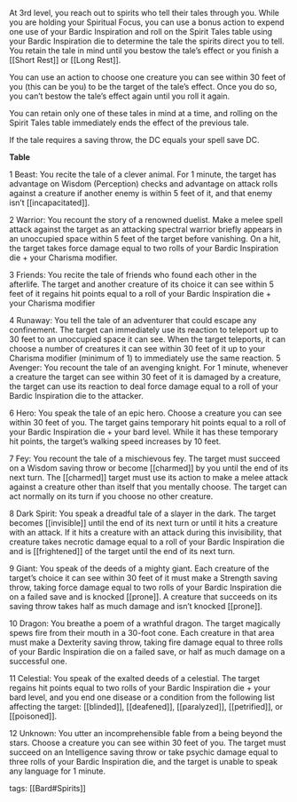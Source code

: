 At 3rd level, you reach out to spirits who tell their tales through you. While you are holding your Spiritual Focus, you can use a bonus action to expend one use of your Bardic Inspiration and roll on the Spirit Tales table using your Bardic Inspiration die to determine the tale the spirits direct you to tell. You retain the tale in mind until you bestow the tale’s effect or you finish a [[Short Rest]] or [[Long Rest]].

You can use an action to choose one creature you can see within 30 feet of you (this can be you) to be the target of the tale’s effect. Once you do so, you can’t bestow the tale’s effect again until you roll it again.

You can retain only one of these tales in mind at a time, and rolling on the Spirit Tales table immediately ends the effect of the previous tale.

If the tale requires a saving throw, the DC equals your spell save DC.

**Table**

1	Beast: You recite the tale of a clever animal. For 1 minute, the target has advantage on Wisdom (Perception) checks and advantage on attack rolls against a creature if another enemy is within 5 feet of it, and that enemy isn’t [[incapacitated]].

2	Warrior: You recount the story of a renowned duelist. Make a melee spell attack against the target as an attacking spectral warrior briefly appears in an unoccupied space within 5 feet of the target before vanishing. On a hit, the target takes force damage equal to two rolls of your Bardic Inspiration die + your Charisma modifier.

3	Friends: You recite the tale of friends who found each other in the afterlife. The target and another creature of its choice it can see within 5 feet of it regains hit points equal to a roll of your Bardic Inspiration die + your Charisma modifier

4	Runaway: You tell the tale of an adventurer that could escape any confinement. The target can immediately use its reaction to teleport up to 30 feet to an unoccupied space it can see. When the target teleports, it can choose a number of creatures it can see within 30 feet of it up to your Charisma modifier (minimum of 1) to immediately use the same reaction.
5	Avenger: You recount the tale of an avenging knight. For 1 minute, whenever a creature the target can see within 30 feet of it is damaged by a creature, the target can use its reaction to deal force damage equal to a roll of your Bardic Inspiration die to the attacker.

6	Hero: You speak the tale of an epic hero. Choose a creature you can see within 30 feet of you. The target gains temporary hit points equal to a roll of your Bardic Inspiration die + your bard level. While it has these temporary hit points, the target’s walking speed increases by 10 feet.

7	Fey: You recount the tale of a mischievous fey. The target must succeed on a Wisdom saving throw or become [[charmed]] by you until the end of its next turn. The [[charmed]] target must use its action to make a melee attack against a creature other than itself that you mentally choose. The target can act normally on its turn if you choose no other creature.

8	Dark Spirit: You speak a dreadful tale of a slayer in the dark. The target becomes [[invisible]] until the end of its next turn or until it hits a creature with an attack. If it hits a creature with an attack during this invisibility, that creature takes necrotic damage equal to a roll of your Bardic Inspiration die and is [[frightened]] of the target until the end of its next turn.

9	Giant: You speak of the deeds of a mighty giant. Each creature of the target’s choice it can see within 30 feet of it must make a Strength saving throw, taking force damage equal to two rolls of your Bardic Inspiration die on a failed save and is knocked [[prone]]. A creature that succeeds on its saving throw takes half as much damage and isn’t knocked [[prone]].

10	Dragon: You breathe a poem of a wrathful dragon. The target magically spews fire from their mouth in a 30-foot cone. Each creature in that area must make a Dexterity saving throw, taking fire damage equal to three rolls of your Bardic Inspiration die on a failed save, or half as much damage on a successful one.

11	Celestial: You speak of the exalted deeds of a celestial. The target regains hit points equal to two rolls of your Bardic Inspiration die + your bard level, and you end one disease or a condition from the following list affecting the target: [[blinded]], [[deafened]], [[paralyzed]], [[petrified]], or [[poisoned]].

12	Unknown: You utter an incomprehensible fable from a being beyond the stars. Choose a creature you can see within 30 feet of you. The target must succeed on an Intelligence saving throw or take psychic damage equal to three rolls of your Bardic Inspiration die, and the target is unable to speak any language for 1 minute.

tags: [[Bard#Spirits]]